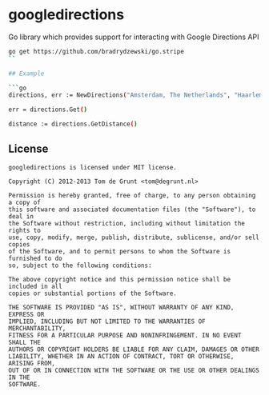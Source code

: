# googledirections

Go library which provides support for interacting with Google Directions API

```sh
go get https://github.com/bradrydzewski/go.stripe
``

## Example

```go
directions, err := NewDirections("Amsterdam, The Netherlands", "Haarlem, The Netherlands")

err = directions.Get()

distance := directions.GetDistance()
```

## License

    googledirections is licensed under MIT license.

    Copyright (C) 2012-2013 Tom de Grunt <tom@degrunt.nl>

    Permission is hereby granted, free of charge, to any person obtaining a copy of
    this software and associated documentation files (the "Software"), to deal in
    the Software without restriction, including without limitation the rights to
    use, copy, modify, merge, publish, distribute, sublicense, and/or sell copies
    of the Software, and to permit persons to whom the Software is furnished to do
    so, subject to the following conditions:

    The above copyright notice and this permission notice shall be included in all
    copies or substantial portions of the Software.

    THE SOFTWARE IS PROVIDED "AS IS", WITHOUT WARRANTY OF ANY KIND, EXPRESS OR
    IMPLIED, INCLUDING BUT NOT LIMITED TO THE WARRANTIES OF MERCHANTABILITY,
    FITNESS FOR A PARTICULAR PURPOSE AND NONINFRINGEMENT. IN NO EVENT SHALL THE
    AUTHORS OR COPYRIGHT HOLDERS BE LIABLE FOR ANY CLAIM, DAMAGES OR OTHER
    LIABILITY, WHETHER IN AN ACTION OF CONTRACT, TORT OR OTHERWISE, ARISING FROM,
    OUT OF OR IN CONNECTION WITH THE SOFTWARE OR THE USE OR OTHER DEALINGS IN THE
    SOFTWARE.
